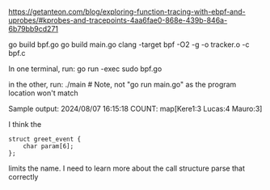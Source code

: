 https://getanteon.com/blog/exploring-function-tracing-with-ebpf-and-uprobes/#kprobes-and-tracepoints-4aa6fae0-868e-439b-846a-6b79bb9cd271


go build bpf.go
go build main.go
clang -target bpf -O2 -g -o tracker.o -c bpf.c

In one terminal, run:
go run -exec sudo bpf.go

in the other, run:
./main # Note, not "go run main.go" as the program location won't match

Sample output:
2024/08/07 16:15:18 COUNT: map[Kere1:3 Lucas:4 Mauro:3]

I think the
```
struct greet_event {
    char param[6];
};
```
limits the name.  I need to learn more about the call structure parse that correctly